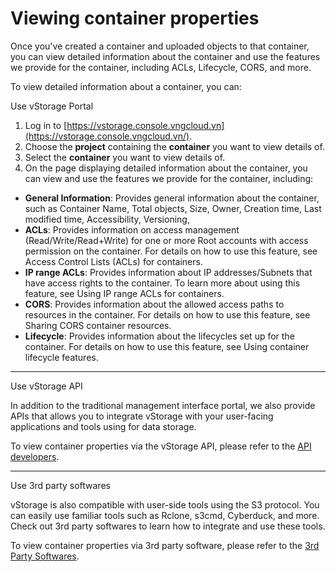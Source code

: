 # Viewing container properties

Once you've created a container and uploaded objects to that container, you can view detailed information about the container and use the features we provide for the container, including ACLs, Lifecycle, CORS, and more.

To view detailed information about a container, you can:

&#x20;Use vStorage Portal

1. Log in to [https://vstorage.console.vngcloud.vn](https://vstorage.console.vngcloud.vn/).
2. Choose the **project** containing the **container** you want to view details of.
3. Select the **container** you want to view details of.
4. On the page displaying detailed information about the container, you can view and use the features we provide for the container, including:

* **General Information**: Provides general information about the container, such as Container Name, Total objects, Size, Owner, Creation time, Last modified time, Accessibility, Versioning,&#x20;
* **ACLs**: Provides information on access management (Read/Write/Read+Write) for one or more Root accounts with access permission on the container. For details on how to use this feature, see Access Control Lists (ACLs) for containers.
* **IP range ACLs**: Provides information about IP addresses/Subnets that have access rights to the container. To learn more about using this feature, see Using IP range ACLs for containers.
* **CORS**: Provides information about the allowed access paths to resources in the container. For details on how to use this feature, see Sharing CORS container resources.
* **Lifecycle**: Provides information about the lifecycles set up for the container. For details on how to use this feature, see Using container lifecycle features.

***

&#x20;Use vStorage API

In addition to the traditional management interface portal, we also provide APIs that allows you to integrate vStorage with your user-facing applications and tools using for data storage.

To view container properties via the vStorage API, please refer to the [API developers](https://docs.vngcloud.vn/display/VSEN/API+developers).

***

&#x20;Use 3rd party softwares

vStorage is also compatible with user-side tools using the S3 protocol. You can easily use familiar tools such as Rclone, s3cmd, Cyberduck, and more. Check out 3rd party softwares to learn how to integrate and use these tools.

To view container properties via 3rd party software, please refer to the [3rd Party Softwares](https://docs.vngcloud.vn/display/VSEN/3rd+Party+Softwares).
